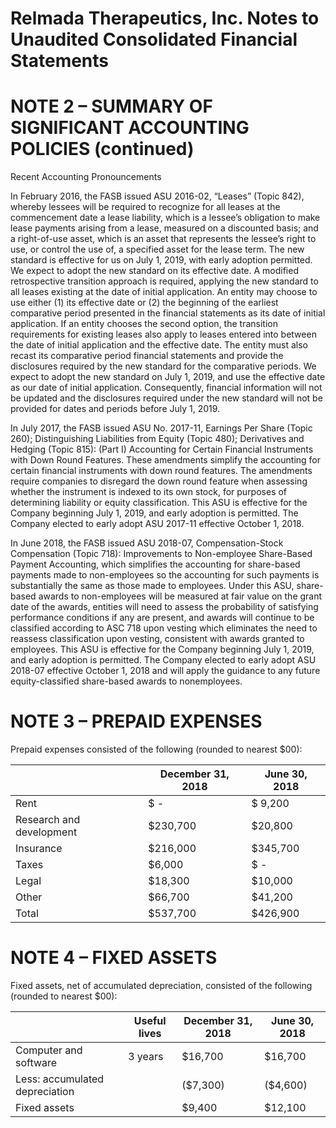 # Relmada Therapeutics, Inc. Notes to Unaudited Consolidated Financial Statements

# NOTE 2 – SUMMARY OF SIGNIFICANT ACCOUNTING POLICIES (continued)

Recent Accounting Pronouncements

In February 2016, the FASB issued ASU 2016-02, “Leases” (Topic 842), whereby lessees will be required to recognize for all leases at the commencement date a lease liability, which is a lessee’s obligation to make lease payments arising from a lease, measured on a discounted basis; and a right-of-use asset, which is an asset that represents the lessee’s right to use, or control the use of, a specified asset for the lease term. The new standard is effective for us on July 1, 2019, with early adoption permitted. We expect to adopt the new standard on its effective date. A modified retrospective transition approach is required, applying the new standard to all leases existing at the date of initial application. An entity may choose to use either (1) its effective date or (2) the beginning of the earliest comparative period presented in the financial statements as its date of initial application. If an entity chooses the second option, the transition requirements for existing leases also apply to leases entered into between the date of initial application and the effective date. The entity must also recast its comparative period financial statements and provide the disclosures required by the new standard for the comparative periods. We expect to adopt the new standard on July 1, 2019, and use the effective date as our date of initial application. Consequently, financial information will not be updated and the disclosures required under the new standard will not be provided for dates and periods before July 1, 2019.

In July 2017, the FASB issued ASU No. 2017-11, Earnings Per Share (Topic 260); Distinguishing Liabilities from Equity (Topic 480); Derivatives and Hedging (Topic 815): (Part I) Accounting for Certain Financial Instruments with Down Round Features. These amendments simplify the accounting for certain financial instruments with down round features. The amendments require companies to disregard the down round feature when assessing whether the instrument is indexed to its own stock, for purposes of determining liability or equity classification. This ASU is effective for the Company beginning July 1, 2019, and early adoption is permitted. The Company elected to early adopt ASU 2017-11 effective October 1, 2018.

In June 2018, the FASB issued ASU 2018-07, Compensation-Stock Compensation (Topic 718): Improvements to Non-employee Share-Based Payment Accounting, which simplifies the accounting for share-based payments made to non-employees so the accounting for such payments is substantially the same as those made to employees. Under this ASU, share-based awards to non-employees will be measured at fair value on the grant date of the awards, entities will need to assess the probability of satisfying performance conditions if any are present, and awards will continue to be classified according to ASC 718 upon vesting which eliminates the need to reassess classification upon vesting, consistent with awards granted to employees. This ASU is effective for the Company beginning July 1, 2019, and early adoption is permitted. The Company elected to early adopt ASU 2018-07 effective October 1, 2018 and will apply the guidance to any future equity-classified share-based awards to nonemployees.

# NOTE 3 – PREPAID EXPENSES

Prepaid expenses consisted of the following (rounded to nearest $00):

| |December 31, 2018|June 30, 2018|
|---|---|---|
|Rent|$ -|$ 9,200|
|Research and development|$230,700|$20,800|
|Insurance|$216,000|$345,700|
|Taxes|$6,000|$ -|
|Legal|$18,300|$10,000|
|Other|$66,700|$41,200|
|Total|$537,700|$426,900|

# NOTE 4 – FIXED ASSETS

Fixed assets, net of accumulated depreciation, consisted of the following (rounded to nearest $00):

| |Useful lives|December 31, 2018|June 30, 2018|
|---|---|---|---|
|Computer and software|3 years|$16,700|$16,700|
|Less: accumulated depreciation| |($7,300)|($4,600)|
|Fixed assets| |$9,400|$12,100|